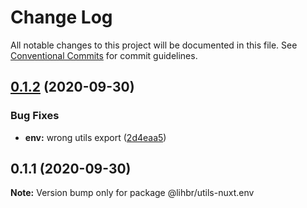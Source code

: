 # Change Log

All notable changes to this project will be documented in this file.
See [Conventional Commits](https://conventionalcommits.org) for commit guidelines.

## [0.1.2](https://github.com/lihbr/utils-nuxt/compare/@lihbr/utils-nuxt.env@0.1.1...@lihbr/utils-nuxt.env@0.1.2) (2020-09-30)


### Bug Fixes

* **env:** wrong utils export ([2d4eaa5](https://github.com/lihbr/utils-nuxt/commit/2d4eaa52e5ba64af6c08ff29c1bba8b41f017628))





## 0.1.1 (2020-09-30)

**Note:** Version bump only for package @lihbr/utils-nuxt.env
